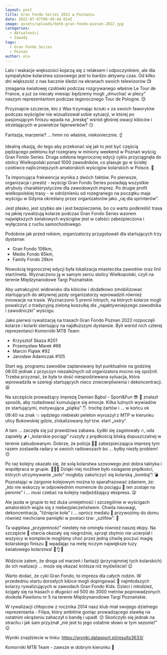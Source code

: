 ```yaml
---
layout: post
title: Gran Fondo Series 2022 w Poznaniu
date: 2022-07-07T06:49:44.014Z
image: assets/uploads/kmtb-gran-fondo-poznan-2022.jpg
categories:
  - Aktualności
  - Zawody
tags:
  - Gran Fondo Series
  - Poznań
author: ola
---
```

Lato i wakacje większości kojarzą się z relaksem i odpoczynkiem, ale dla sympatyków kolarstwa szosowego jest to bardzo aktywny czas. Od kilku dni większość z nas bacznie śledzi na ekranach swoich telewizorów 📺 zmagania światowej czołówki podczas rozgrywanego właśnie Le Tour de France, a już za niecały miesiąc będziemy mogli „dmuchać w plecy” naszym reprezentantom podczas tegorocznego Tour de Pologne. 😊
<!--more-->

Przyznajcie szczerze, kto z Was trzymając kciuki ✊ za swoich faworytów podczas wyścigów nie wizualizował sobie sytuacji, w której po pasjonującym finiszu wpada na „kreskę” wśród głośnej owacji kibiców i strzelających w powietrze fajerwerków? 😏

Fantazja, marzenie? … hmm no właśnie, niekoniecznie. ☝️

Idealną okazją, do tego aby przekonać się jak to jest być częścią pędzącego peletonu był rozegrany w miniony weekend w Poznań wyścig Gran Fondo Series. Druga odsłona tegorocznej edycji cyklu przyciągnęła do stolicy Wielkopolski ponad 1000 zawodników, co plasuje go w ścisłej czołówce najliczniejszych amatorskich wyścigów kolarskich w Polsce. 💪

Ta imponująca frekwencja wynika z dwóch faktów. Po pierwsze, organizacja i prestiż - wyścigi Gran Fondo Series posiadają wszystkie atrybuty charakterystyczne dla zawodowych imprez. Po drugie profil wielkopolskiej trasy - w odróżnieniu od rozegranego na początku maja wyścigu w Gdynia określany przez organizatorów jako „raj dla sprinterów”.  

Jest płasko, jest szybko ale i jest bezpieczenie, bo co warto podkreślić trasa na jakiej rywalizują kolarze podczas Gran Fondo Series wzorem największych światowych wyścigów jest w całości zabezpieczona i wyłączona z ruchu samochodowego.

Podobnie jak przed rokiem, organizatorzy przygotowali dla startujących trzy dystanse:

* Gran Fondo 106km,
* Medio Fondo 65km,
* Family Fondo 28km

Nowością tegorocznej edycji była lokalizacja miasteczka zawodów oraz linii start/meta. Wyznaczono ją w samym sercu stolicy Wielkopolski, czyli na terenie Międzynarodowe Targi Poznańskie. 

Aby uatrakcyjnić widowisko dla kibiców i dodatkowo zmobilizować startujących do aktywnej jazdy organizatorzy wprowadzili również innowacje na trasie. Wyznaczono 5 premii lotnych, na których kolarze mogli powalczyć o tradycyjną zieloną koszulkę dla „najaktywniejszego zawodnika i zawodniczki” wyścigu.

Jako pierwsi rywalizację na trasach Gran Fondo Poznan 2022 rozpoczęli kolarze i kolarki stertujący na najdłuższym dystansie.  Byli wśród nich czterej reprezentanci Komorniki MTB Team:

* Krzysztof Skaza #201
* Przemysław Marek #66
* Marcin Piątek #92
* Jarosław Adamczak #105

Start wg. programu zawodów zaplanowany był punktualnie na godzinę 08:00 jednak z przyczyn niezależnych od organizatora mocno się opóźnił. Trzeba przyznać, że była to dość niespodziewana sytuacja, która wprowadziła w szeregi startujących nieco zniecierpliwienia i dekoncentracji. 😩

Na szczęście prowadzący imprezę Damian Bąbol - Sport&Fun 😎 🎤 znalazł sposób, aby rozładować kumulujące się emocje. Kilka luźnych wywiadów ze startującymi, motywująca „piątka” 🖐 trochę żartów i … w końcu ok 08:40 na znak 💥 sędziego niebieski peleton wyruszył z MTP w kierunku ulicy Bukowskiej gdzie, zlokalizowany był tzw. start „ostry”. 

A tam … zaczęła się już prawdziwa zabawa. Łydki się zagotowały 🔥, uda zapiekły 🌶 i „kolarskie pociągi” ruszyły z prędkością bliską dopuszczalnej w terenie zabudowanym. Dobrze, że policja 👮‍♀️ zabezpieczająca imprezę tym razem zostawiła radary w swoich radiowozach bo … byłby niezły problem! 🙃

Po raz kolejny okazało się, że solą kolarstwa szosowego jest dobra taktyka i współpraca w grupie. 🚴🚴🚴 Dzięki niej możliwe było osiaganie prędkości, których utrzymywanie „solo” mogłoby zakończyć się kolarską „bombą”! 💣 Pozostając w żargonie kolejowym można to sparafrazować zdaniem, że: „kto nie wskoczy w odpowiednim momencie do pociągu 🚆 ten zostaje na peronie” i … musi czekać na kolejny nadjeżdżający ekspress. 😜

Ale jazda w grupie to też duża umiejetność i szczególnie w wyścigach amatorskich wiąże się z niebezpieczeństwem. Chwila nieuwagi, dekoncentracja, "liźnięcie koła" i … oprócz medalu 🥇 przywozimy do domu również niechciane pamiątki w postaci tzw: „szlifów”. 😬

Ta wątpliwa „przyjemność” niestety nie ominęła również naszej ekipy. Na szczęście 🙏 otarcia okazały się niegroźnie, sprzęt zbytnio nie ucierpiał i wszyscy w komplecie mogliśmy choć przez jedną chwilę poczuć magię kolarskiego finiszu 🏁 wpadając na metę niczym największe tuzy światowego kolarstwa! 💪👌😊

Widzicie zatem, że droga od marzeń i fantazji (przynajmniej tych kolarskich) do ich realizacji … może się okazać krótsza niż myśleliście! 😉

Warto dodać, że cykl Gran Fondo, to impreza dla całych rodzin. W przededniu startu dorosłych kibice mogli dopingować 🙌 najmłodszych kolarzy rywalizujących w zawodach Gran Fondo Kids. Dzieci i młodzież, ścigały się na trasach o długości od 500 do 3000 metrów poprowadzonych dookoła Pawilonu nr 5 na terenie Międzynarodowe Targi Poznańskie. 

W rywalizacji chłopców z rocznika 2014 nasz klub miał swojego dzielnego reprezentanta - Filipa, który ambitnie goniąc prowadzącego stawkę na ostatnim okrążeniu zahaczył o bandę i upadł. 😔 Skończyło się jednak na strachu i jak sam przyznał „nie jest to jego ostatnie słowo w tym sezonie!” 😉

Wyniki znajdziecie w linku: <https://wyniki.datasport.pl/results3633/>

Komorniki MTB Team - zawsze w dobrym kierunku 🙂 